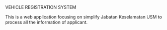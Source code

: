 VEHICLE REGISTRATION SYSTEM

This is a web application focusing on simplify Jabatan Keselamatan USM to process all the information of applicant.
